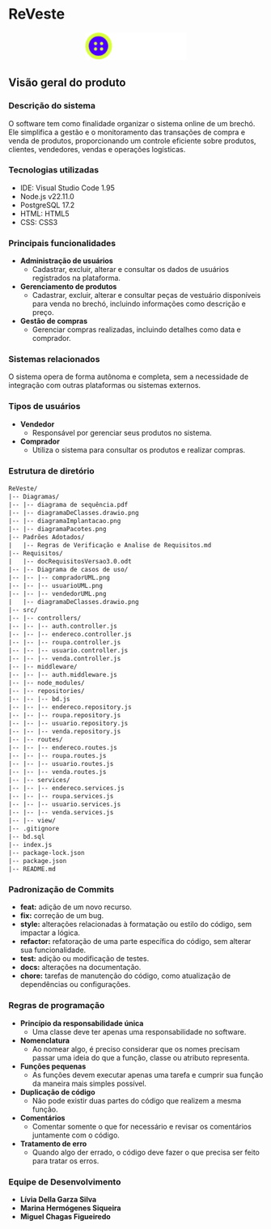 # ReVeste

<p align="center">
  <img src="src/view/Imagens/revestelogo.png" alt="Logo do ReVeste" width="200">
</p>

## Visão geral do produto

### Descrição do sistema

O software tem como finalidade organizar o sistema online de um brechó. Ele simplifica a gestão e o monitoramento das transações de compra e venda de produtos, proporcionando um controle eficiente sobre produtos, clientes, vendedores, vendas e operações logísticas.

### Tecnologias utilizadas

- IDE: Visual Studio Code 1.95
- Node.js v22.11.0
- PostgreSQL 17.2
- HTML: HTML5
- CSS: CSS3

### Principais funcionalidades

- **Administração de usuários**
  - Cadastrar, excluir, alterar e consultar os dados de usuários registrados na plataforma.
- **Gerenciamento de produtos**
  - Cadastrar, excluir, alterar e consultar peças de vestuário disponíveis para venda no brechó, incluindo informações como descrição e preço.
- **Gestão de compras**
  - Gerenciar compras realizadas, incluindo detalhes como data e comprador.

### Sistemas relacionados

O sistema opera de forma autônoma e completa, sem a necessidade de integração com outras plataformas ou sistemas externos.

### Tipos de usuários

- **Vendedor**
  - Responsável por gerenciar seus produtos no sistema.
- **Comprador**
  - Utiliza o sistema para consultar os produtos e realizar compras.

### Estrutura de diretório

```
ReVeste/
|-- Diagramas/
|-- |-- diagrama de sequência.pdf
|-- |-- diagramaDeClasses.drawio.png
|-- |-- diagramaImplantacao.png
|-- |-- diagramaPacotes.png
|-- Padrões Adotados/
|   |-- Regras de Verificação e Analise de Requisitos.md
|-- Requisitos/
|   |-- docRequisitosVersao3.0.odt
|-- |-- Diagrama de casos de uso/
|-- |-- |-- compradorUML.png
|-- |-- |-- usuarioUML.png
|-- |-- |-- vendedorUML.png
|   |-- diagramaDeClasses.drawio.png
|-- src/
|-- |-- controllers/
|-- |-- |-- auth.controller.js
|-- |-- |-- endereco.controller.js
|-- |-- |-- roupa.controller.js
|-- |-- |-- usuario.controller.js
|-- |-- |-- venda.controller.js
|-- |-- middleware/
|-- |-- |-- auth.middleware.js
|-- |-- node_modules/
|-- |-- repositories/
|-- |-- |-- bd.js
|-- |-- |-- endereco.repository.js
|-- |-- |-- roupa.repository.js
|-- |-- |-- usuario.repository.js
|-- |-- |-- venda.repository.js
|-- |-- routes/
|-- |-- |-- endereco.routes.js
|-- |-- |-- roupa.routes.js
|-- |-- |-- usuario.routes.js
|-- |-- |-- venda.routes.js
|-- |-- services/
|-- |-- |-- endereco.services.js
|-- |-- |-- roupa.services.js
|-- |-- |-- usuario.services.js
|-- |-- |-- venda.services.js
|-- |-- view/
|-- .gitignore
|-- bd.sql
|-- index.js
|-- package-lock.json
|-- package.json
|-- README.md
```

### Padronização de Commits

- **feat:** adição de um novo recurso.
- **fix:** correção de um bug.
- **style:** alterações relacionadas à formatação ou estilo do código, sem impactar a lógica.
- **refactor:** refatoração de uma parte específica do código, sem alterar sua funcionalidade.
- **test:** adição ou modificação de testes.
- **docs:** alterações na documentação.
- **chore:** tarefas de manutenção do código, como atualização de dependências ou configurações.

### Regras de programação

- **Princípio da responsabilidade única**
  - Uma classe deve ter apenas uma responsabilidade no software.
- **Nomenclatura**
  - Ao nomear algo, é preciso considerar que os nomes precisam passar uma ideia do que a função, classe ou atributo representa.
- **Funções pequenas**
  - As funções devem executar apenas uma tarefa e cumprir sua função da maneira mais simples possível.
- **Duplicação de código**
  - Não pode existir duas partes do código que realizem a mesma função.
- **Comentários**
  - Comentar somente o que for necessário e revisar os comentários juntamente com o código.
- **Tratamento de erro**
  - Quando algo der errado, o código deve fazer o que precisa ser feito para tratar os erros.

### Equipe de Desenvolvimento

- **Lívia Della Garza Silva**
- **Marina Hermógenes Siqueira**
- **Miguel Chagas Figueiredo**
